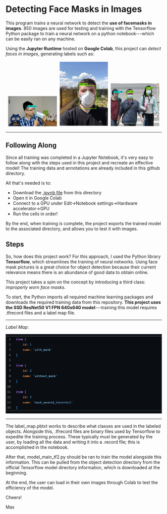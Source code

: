 
# Detecting Face Masks in Images

This program trains a neural network to detect the **use of facemasks in images**. 850 images are used for testing and training with the Tensorflow Python package to train a neural network on a python notebook---which can be easily ran on any machine. 

Using the **Jupyter Runtime** hosted on **Google Colab**, this project can *detect faces in images*, generating labels such as: 

<p float="left" align="middle" display="flex" align-items="center">
	 <img src="https://github.com/max-wild/Mask-Object-Detection/raw/main/products/detect3.png" width="32%"/>
	 <img src="https://github.com/max-wild/Mask-Object-Detection/raw/main/products/detect1.png" width="32%"/>
	 <img src="https://github.com/max-wild/Mask-Object-Detection/raw/main/products/detect2.png" width="32%"/> 
</p>
<hr>

## Following Along

Since all training was completed in a Jupyter Notebook, it's very easy to follow along with the steps used in this project and recreate an effective model! The training data and annotations are already included in this github directory.

All that's needed is to:

 - Download the [.ipynb file](https://github.com/max-wild/Mask-Object-Detection/raw/main/mask_obj_detection.ipynb) from this directory
 - Open it in Google Colab
 - Connect to a GPU under Edit->Notebook settings->Hardware accelerator->GPU
 - Run the cells in order!

By the end, when training is complete, the project exports the trained model to the associated directory, and allows you to test it with images. 

## Steps

So, how does this project work? For this approach, I used the Python library **Tensorflow**, which streamlines the training of neural networks. Using face mask pictures is a great choice for object detection because their current relevance means there is an abundance of good data to obtain online. 

This project takes a spin on the concept by introducing a third class: *improperly worn face masks*.  

To start, the Python imports all required machine learning packages and downloads the required training data from this repository. **This project uses the SSD ResNet50 V1 FPN 640x640 model**---training this model requires .tfrecord files and a label map file. 

<hr>

*Label Map*:

<p>
<img src="https://github.com/max-wild/Mask-Object-Detection/raw/main/products/label_map.png">
</p>
<hr>

The label_map.pbtxt works to describe what classes are used in the labeled objects. Alongside this, .tfrecord files are binary files used by Tensorflow to expedite the training process. These typically must be generated by the user, by loading all the data and writing it into a .record file; this is accomplished in the notebook.

After that, model_main_tf2.py should be ran to train the model alongside this information. This can be pulled from the object detection directory from the official Tensorflow model directory information, which is downloaded at the beginning.

At the end, the user can load in their own images through Colab to test the efficiency of the model.

Cheers!

Max
